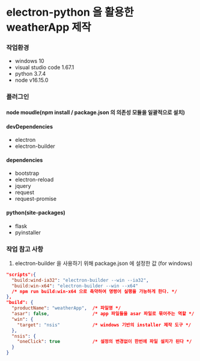 # electron-python 을 활용한 weatherApp 제작

### 작업환경
- windows 10
- visual studio code 1.67.1
- python 3.7.4
- node v16.15.0

### 플러그인
#### node moudle(npm install / package.json 의 의존성 모듈을 일괄적으로 설치)
#### devDependencies
- electron
- electron-builder
#### dependencies
- bootstrap
- electron-reload
- jquery
- request
- request-promise

#### python(site-packages)
- flask
- pyinstaller

### 작업 참고 사항
1. electron-builder 을 사용하기 위해 package.json 에 설정한 값 (for windows)
```json
"scripts":{
  "build:wind-ia32": "electron-builder --win --ia32",
  "build:win-x64": "electron-builder --win --x64"
  /* npm run build:win-x64 으로 축약하여 명령어 실행을 가능하게 한다. */
},
"build": {
  "productName": "weatherApp",  /* 파일명 */
  "asar": false,                /* app 파일들을 asar 파일로 묶어주는 역할 */
  "win": {
    "target": "nsis"            /* windows 기반의 installer 제작 도구 */
  },
  "nsis": {
    "oneClick": true            /* 설정의 변경없이 한번에 파일 설치가 된다 */
  }
}
```

